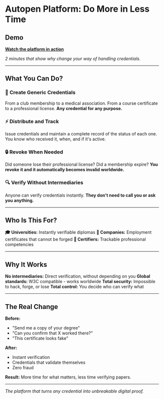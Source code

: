 # Autopen Platform: Do More in Less Time

## Demo
**[Watch the platform in action](https://youtu.be/td1Dy8WlUxE)**

*2 minutes that show why change your way of handling credentials.*

---

## What You Can Do?

### 🎯 **Create Generic Credentials**
From a club membership to a medical association. From a course certificate to a professional license. **Any credential for any purpose.**

### ⚡ **Distribute and Track**
Issue credentials and maintain a complete record of the status of each one. You know who received it, when, and if it's active.

### 🔒 **Revoke When Needed**
Did someone lose their professional license? Did a membership expire? **You revoke it and it automatically becomes invalid worldwide.**

### 🔍 **Verify Without Intermediaries**
Anyone can verify credentials instantly. **They don't need to call you or ask you anything.**

---

## Who Is This For?

**🎓 Universities:** Instantly verifiable diplomas
**🏢 Companies:** Employment certificates that cannot be forged
**🔧 Certifiers:** Trackable professional competencies

---

## Why It Works

**No intermediaries:** Direct verification, without depending on you
**Global standards:** W3C compatible - works worldwide
**Total security:** Impossible to hack, forge, or lose
**Total control:** You decide who can verify what

---

## The Real Change

**Before:**
- "Send me a copy of your degree"
- "Can you confirm that X worked there?"
- "This certificate looks fake"

**After:**
- Instant verification
- Credentials that validate themselves
- Zero fraud

**Result:** More time for what matters, less time verifying papers.

---

*The platform that turns any credential into unbreakable digital proof.*